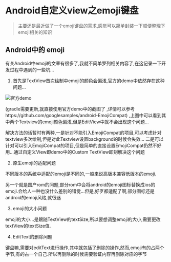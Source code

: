# Android自定义view之emoji键盘

> 主要还是最近做了一个emoji键盘的需求,感觉可以简单封装一下顺便整理下emoji相关的知识

## Android中的 emoji

有关Android中emoji的文章有很多了,我就不简单罗列相关内容了,在这记录一下开发过程中遇到的一些坑...

1. 首先是TextView首次绘制中emoji的颜色会偏浅,官方的demo中依然存在这种问题...

  ![官方demo](http://ooymoxvz4.bkt.clouddn.com/18-5-3/677120.jpg)

  (gradle需要更新,就直接使用官方demo中的截图了 ,详情可以参考https://github.com/googlesamples/android-EmojiCompat) ,上图中可以看到其中两个Textview的emoji颜色偏浅,但是EditView中就不会出现这个问题...

  解决方法的话暂时有两种,一是针对不能引入EmojiCompat的项目,可以考虑针对textview多次绘制,但是对此Textview设置background的时候会失效...
  二是可以针对可以引入EmojiCompat的项目,但是简单的直接设置EmojiCompat仍然不好用...通过自定义View即demo中的Custom TextView即刻解决这个问题

2. 原生emoji的适配问题

  不同版本的系统中适配的emoji是不同的,一般来说高版本兼容低版本的emoji.

  另一个就是国产rom的问题,部分rom中会将android的emoji图标替换成ios的emoji.会给人一种也没什么差别的错觉...但是,好歹都适配了啊,部分图标还是android的emoji风格,就很迷

3. emoji的大小问题

  emoji的大小...是跟随TextView的textSize,所以要想调整emoji的大小,需要更改textView的textSize值.

4. EditText的删除问题

  键盘嘛,需要对editText进行操作,其中就包括了删除的操作,然而,emoji有的占两个字节,有的占一个自己.所以再删除的时候需要验证内容再删除对应的字节

